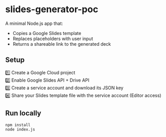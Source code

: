 # slides-generator-poc

A minimal Node.js app that:
- Copies a Google Slides template
- Replaces placeholders with user input
- Returns a shareable link to the generated deck

## Setup

1️⃣ Create a Google Cloud project  
2️⃣ Enable Google Slides API + Drive API  
3️⃣ Create a service account and download its JSON key  
4️⃣ Share your Slides template file with the service account (Editor access)

## Run locally

```bash
npm install
node index.js
